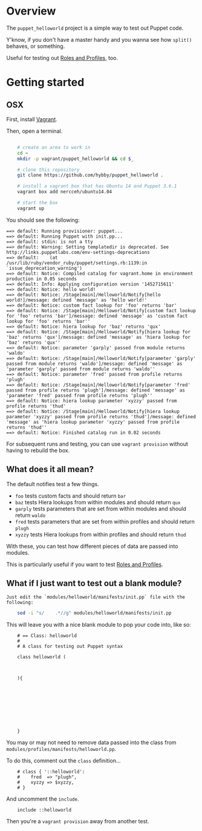# Overview

The `puppet_helloworld` project is a simple way to test out Puppet code.

Y'know, if you don't have a master handy and you wanna see how `split()` behaves, or something.

Useful for testing out [Roles and Profiles](https://github.com/hunner/roles_and_profiles/blob/master/Roles_and_profiles.pdf), too.

# Getting started

## OSX

First, install [Vagrant](http://www.vagrantup.com).

Then, open a terminal.

```bash

    # create an area to work in
    cd ~
    mkdir -p vagrant/puppet_helloworld && cd $_

    # clone this repository
    git clone https://github.com/hybby/puppet_helloworld .

    # install a vagrant box that has Ubuntu 14 and Puppet 3.6.1
    vagrant box add nercceh/ubuntu14.04

    # start the box
    vagrant up

```

You should see the following:

```
==> default: Running provisioner: puppet...
==> default: Running Puppet with init.pp...
==> default: stdin: is not a tty
==> default: Warning: Setting templatedir is deprecated. See http://links.puppetlabs.com/env-settings-deprecations
==> default:    (at /usr/lib/ruby/vendor_ruby/puppet/settings.rb:1139:in `issue_deprecation_warning')
==> default: Notice: Compiled catalog for vagrant.home in environment production in 0.05 seconds
==> default: Info: Applying configuration version '1452715611'
==> default: Notice: hello world!
==> default: Notice: /Stage[main]/Helloworld/Notify[hello world!]/message: defined 'message' as 'hello world!'
==> default: Notice: custom fact lookup for 'foo' returns 'bar'
==> default: Notice: /Stage[main]/Helloworld/Notify[custom fact lookup for 'foo' returns 'bar']/message: defined 'message' as 'custom fact lookup for 'foo' returns 'bar''
==> default: Notice: hiera lookup for 'baz' returns 'qux'
==> default: Notice: /Stage[main]/Helloworld/Notify[hiera lookup for 'baz' returns 'qux']/message: defined 'message' as 'hiera lookup for 'baz' returns 'qux''
==> default: Notice: parameter 'garply' passed from module returns 'waldo'
==> default: Notice: /Stage[main]/Helloworld/Notify[parameter 'garply' passed from module returns 'waldo']/message: defined 'message' as 'parameter 'garply' passed from module returns 'waldo''
==> default: Notice: parameter 'fred' passed from profile returns 'plugh'
==> default: Notice: /Stage[main]/Helloworld/Notify[parameter 'fred' passed from profile returns 'plugh']/message: defined 'message' as 'parameter 'fred' passed from profile returns 'plugh''
==> default: Notice: hiera lookup parameter 'xyzzy' passed from profile returns 'thud'
==> default: Notice: /Stage[main]/Helloworld/Notify[hiera lookup parameter 'xyzzy' passed from profile returns 'thud']/message: defined 'message' as 'hiera lookup parameter 'xyzzy' passed from profile returns 'thud''
==> default: Notice: Finished catalog run in 0.02 seconds
```

For subsequent runs and testing, you can use `vagrant provision` without having to rebuild the box.


## What does it all mean?

The default notifies test a few things.

  - `foo` tests custom facts and should return `bar`
  - `baz` tests Hiera lookups from within modules and should return `qux`
  - `garply` tests parameters that are set from within modules and should return `waldo`
  - `fred` tests parameters that are set from within profiles and should return `plugh`
  - `xyzzy` tests Hiera lookups from within profiles and should return `thud`

With these, you can test how different pieces of data are passed into modules.  

This is particularly useful if you want to test [Roles and Profiles](https://github.com/hunner/roles_and_profiles/blob/master/Roles_and_profiles.pdf).


## What if I just want to test out a blank module?
    
    Just edit the `modules/helloworld/manifests/init.pp` file with the following:
    
```bash
    sed -i "s/    .*//g" modules/helloworld/manifests/init.pp
```
    
This will leave you with a nice blank module to pop your code into, like so:
    
```puppet
    # == Class: helloworld
    #
    # A class for testing out Puppet syntax
    
    class helloworld (
    
    
    
    ){
    
    
    
    
    
    
    
    
    
    }
```

You may or may not need to remove data passed into the class from `modules/profiles/manifests/helloworld.pp`.  

To do this, comment out the `class` definition...

```puppet
    # class { '::helloworld':
    #    fred  => "plugh",
    #    xyzzy => $xyzzy,
    # }
```

And uncomment the `include`.

```
    include ::helloworld
```

Then you're a `vagrant provision` away from another test.
